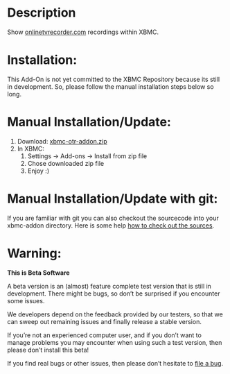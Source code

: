# Description

Show [onlinetvrecorder.com](http://onlinetvrecorder.com/) recordings within XBMC.

# Installation:

This Add-On is not yet committed to the XBMC Repository because its still in development. So, please follow the manual installation steps below so long.

# Manual Installation/Update:
1. Download: [xbmc-otr-addon.zip](/xbmc-otr/zipball/master)
1. In XBMC: 
   1. Settings -> Add-ons -> Install from zip file
   1. Chose downloaded zip file
   1. Enjoy :)

# Manual Installation/Update with git:

If you are familiar with git you can also checkout the sourcecode into your xbmc-addon directory. Here is some help [how to check out the sources](/p/xbmc-otr/source/help/).

# Warning:

**This is Beta Software**

A beta version is an (almost) feature complete test version that is still in development. There might be bugs, so don’t be surprised if you encounter some issues.

We developers depend on the feedback provided by our testers, so that we can sweep out remaining issues and finally release a stable version.

If you’re not an experienced computer user, and if you don’t want to manage problems you may encounter when using such a test version, then please don’t install this beta!

If you find real bugs or other issues, then please don’t hesitate to [file a bug](/wrow/xbmc-otr/issues).

